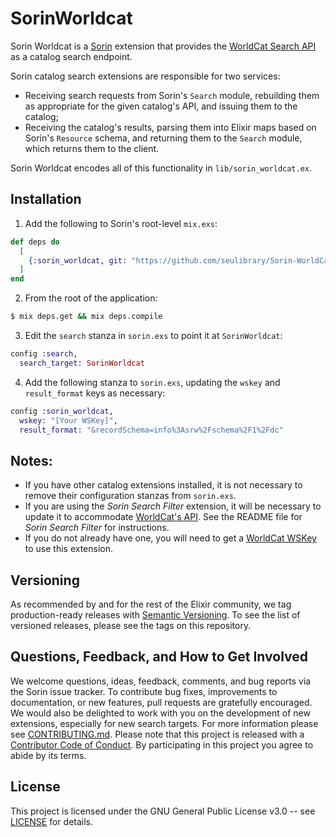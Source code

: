 # SorinWorldcat

Sorin Worldcat is a [Sorin](https://github.com/seulibrary/Sorin) extension that provides the [WorldCat Search API](https://www.oclc.org/developer/develop/web-services/worldcat-search-api.en.html) as a catalog search endpoint.

Sorin catalog search extensions are responsible for two services:

* Receiving search requests from Sorin's `Search` module, rebuilding them as appropriate for the given catalog's API, and issuing them to the catalog;
* Receiving the catalog's results, parsing them into Elixir maps based on Sorin's `Resource` schema, and returning them to the `Search` module, which returns them to the client.

Sorin Worldcat encodes all of this functionality in `lib/sorin_worldcat.ex`.

## Installation

1. Add the following to Sorin's root-level `mix.exs`:

```elixir
def deps do
  [
    {:sorin_worldcat, git: "https://github.com/seulibrary/Sorin-WorldCat.git"},
  ]
end
```

2. From the root of the application:

```sh
$ mix deps.get && mix deps.compile
```

3. Edit the `search` stanza in `sorin.exs` to point it at `SorinWorldcat`:

```elixir
config :search,
  search_target: SorinWorldcat
```

4. Add the following stanza to `sorin.exs`, updating the `wskey` and `result_format` keys as necessary:

```elixir
config :sorin_worldcat,
  wskey: "[Your WSKey]",
  result_format: "&recordSchema=info%3Asrw%2Fschema%2F1%2Fdc"
```

## Notes:

* If you have other catalog extensions installed, it is not necessary to remove their configuration stanzas from `sorin.exs`.
* If you are using the _Sorin Search Filter_ extension, it will be necessary to update it to accommodate [WorldCat's API](https://www.oclc.org/developer/develop/web-services/worldcat-search-api/bibliographic-resource.en.html). See the README file for _Sorin Search Filter_ for instructions.
* If you do not already have one, you will need to get a [WorldCat WSKey](https://www.oclc.org/developer/develop/authentication/how-to-request-a-wskey.en.html) to use this extension.

## Versioning

As recommended by and for the rest of the Elixir community, we tag production-ready releases with [Semantic Versioning](http://semver.org/). To see the list of versioned releases, please see the tags on this repository.

## Questions, Feedback, and How to Get Involved

We welcome questions, ideas, feedback, comments, and bug reports via the Sorin issue tracker. To contribute bug fixes, improvements to documentation, or new features, pull requests are gratefully encouraged. We would also be delighted to work with you on the development of new extensions, especially for new search targets. For more information please see [CONTRIBUTING.md](CONTRIBUTING.md). Please note that this project is released with a [Contributor Code of Conduct](code-of-conduct.md). By participating in this project you agree to abide by its terms.

## License

This project is licensed under the GNU General Public License v3.0 -- see [LICENSE](LICENSE) for details.
